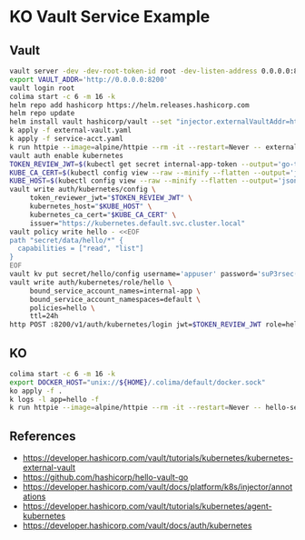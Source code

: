 # KO Vault Service Example

## Vault

```bash
vault server -dev -dev-root-token-id root -dev-listen-address 0.0.0.0:8200
export VAULT_ADDR='http://0.0.0.0:8200'
vault login root
colima start -c 6 -m 16 -k
helm repo add hashicorp https://helm.releases.hashicorp.com
helm repo update
helm install vault hashicorp/vault --set "injector.externalVaultAddr=http://external-vault:8200"
k apply -f external-vault.yaml
k apply -f service-acct.yaml
k run httpie --image=alpine/httpie --rm -it --restart=Never -- external-vault:8200
vault auth enable kubernetes
TOKEN_REVIEW_JWT=$(kubectl get secret internal-app-token --output='go-template={{ .data.token }}' | base64 --decode)
KUBE_CA_CERT=$(kubectl config view --raw --minify --flatten --output='jsonpath={.clusters[].cluster.certificate-authority-data}' | base64 --decode)
KUBE_HOST=$(kubectl config view --raw --minify --flatten --output='jsonpath={.clusters[].cluster.server}')
vault write auth/kubernetes/config \
     token_reviewer_jwt="$TOKEN_REVIEW_JWT" \
     kubernetes_host="$KUBE_HOST" \
     kubernetes_ca_cert="$KUBE_CA_CERT" \
     issuer="https://kubernetes.default.svc.cluster.local"
vault policy write hello - <<EOF
path "secret/data/hello/*" {
  capabilities = ["read", "list"]
}
EOF
vault kv put secret/hello/config username='appuser' password='suP3rsec(et!' ttl='30s'
vault write auth/kubernetes/role/hello \
     bound_service_account_names=internal-app \
     bound_service_account_namespaces=default \
     policies=hello \
     ttl=24h
http POST :8200/v1/auth/kubernetes/login jwt=$TOKEN_REVIEW_JWT role=hello
```

## KO

```bash
colima start -c 6 -m 16 -k
export DOCKER_HOST="unix://${HOME}/.colima/default/docker.sock"
ko apply -f .
k logs -l app=hello -f
k run httpie --image=alpine/httpie --rm -it --restart=Never -- hello-service:8080/Barney
```

## References

- <https://developer.hashicorp.com/vault/tutorials/kubernetes/kubernetes-external-vault>
- <https://github.com/hashicorp/hello-vault-go>
- <https://developer.hashicorp.com/vault/docs/platform/k8s/injector/annotations>
- <https://developer.hashicorp.com/vault/tutorials/kubernetes/agent-kubernetes>
- <https://developer.hashicorp.com/vault/docs/auth/kubernetes>
